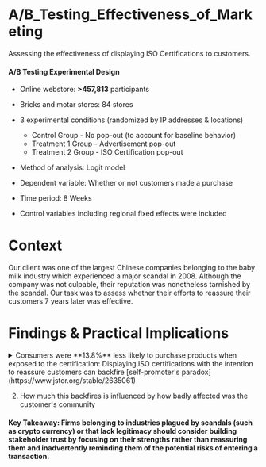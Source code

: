 # A/B_Testing_Effectiveness_of_Marketing
Assessing the effectiveness of displaying ISO Certifications to customers.

#### A/B Testing Experimental Design ####

* Online webstore: **>457,813** participants
* Bricks and motar stores: 84 stores

* 3 experimental conditions (randomized by IP addresses & locations)
  * Control Group - No pop-out (to account for baseline behavior)
  * Treatment 1 Group - Advertisement pop-out
  * Treatment 2 Group - ISO Certification pop-out

* Method of analysis: Logit model
* Dependent variable: Whether or not customers made a purchase
* Time period: 8 Weeks
* Control variables including regional fixed effects were included

# Context
Our client was one of the largest Chinese companies belonging to the baby milk industry which experienced a major scandal in 2008. Although the company was not culpable, their reputation was nonetheless tarnished by the scandal. Our task was to assess whether their efforts to reassure their customers 7 years later was effective.  

# Findings & Practical Implications
<details>
<summary> Consumers were **13.8%** less likely to purchase products when exposed to the certification: Displaying ISO certifications with the intention to reassure customers can backfire [self-promoter's paradox](https://www.jstor.org/stable/2635061)</summary>  
<img width="1274" alt="Main Finding" src="https://github.com/daphteh/AB_Testing_Effectiveness_of_Marketing/blob/4623eac284cb5805b1d250287a64631280340742/Report/Main_finding.jpg">
</details>



2. How much this backfires is influenced by how badly affected was the customer's community


#### Key Takeaway: Firms belonging to industries plagued by scandals (such as crypto currency) or that lack legitimacy should consider building stakeholder trust by focusing on their strengths rather than reassuring them and inadvertently reminding them of the potential risks of entering a transaction.
